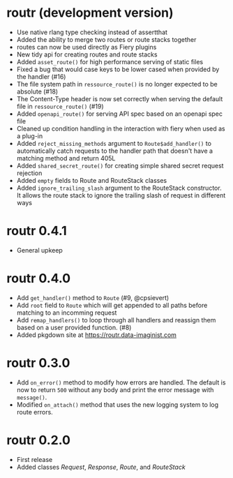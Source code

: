 # routr (development version)

* Use native rlang type checking instead of assertthat
* Added the ability to merge two routes or route stacks together
* routes can now be used directly as Fiery plugins
* New tidy api for creating routes and route stacks
* Added `asset_route()` for high performance serving of static files
* Fixed a bug that would case keys to be lower cased when provided by the
  handler (#16)
* The file system path in `ressource_route()` is no longer expected to be
  absolute (#18)
* The Content-Type header is now set correctly when serving the default file in
  `ressource_route()` (#19)
* Added `openapi_route()` for serving API spec based on an openapi spec file
* Cleaned up condition handling in the interaction with fiery when used as a
  plug-in
* Added `reject_missing_methods` argument to `Route$add_handler()` to
  automatically catch requests to the handler path that doesn't have a matching
  method and return 405L
* Added `shared_secret_route()` for creating simple shared secret request
  rejection
* Added `empty` fields to Route and RouteStack classes
* Added `ignore_trailing_slash` argument to the RouteStack constructor. It
  allows the route stack to ignore the trailing slash of request in different
  ways

# routr 0.4.1

* General upkeep

# routr 0.4.0

* Add `get_handler()` method to `Route` (#9, @cpsievert)
* Add `root` field to `Route` which will get appended to all paths before
  matching to an incomming request
* Add `remap_handlers()` to loop through all handlers and reassign them based on
  a user provided function. (#8)
* Added pkgdown site at https://routr.data-imaginist.com

# routr 0.3.0

* Add `on_error()` method to modify how errors are handled. The default is now
  to return `500` without any body and print the error message with `message()`.
* Modified `on_attach()` method that uses the new logging system to log route
  errors.

# routr 0.2.0

* First release
* Added classes *Request*, *Response*, *Route*, and *RouteStack*
